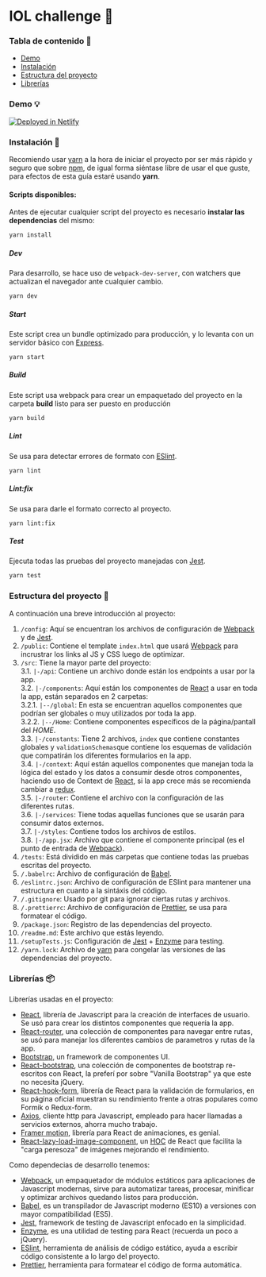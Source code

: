# IOL challenge :punch:

### Tabla de contenido :rocket:

- [Demo](#demo-bulb)
- [Instalación](#instalación-wrench)
- [Estructura del proyecto](#estructura-del-proyecto-file_folder)
- [Librerías](#librerías-package)

### Demo :bulb:

[![Deployed in Netlify](https://www.netlify.com/img/deploy/button.svg)](https://5f399f6bad43c4ad77a78b7e--trusting-pare-3bceae.netlify.app/)

### Instalación :wrench:

Recomiendo usar [yarn](https://yarnpkg.com/) a la hora de iniciar el proyecto por ser más rápido y seguro que sobre [npm](https://www.npmjs.com/), de igual forma siéntase libre de usar el que guste, para efectos de esta guía estaré usando **yarn**.

#### Scripts disponibles:

Antes de ejecutar cualquier script del proyecto es necesario **instalar las dependencias** del mismo:

```bash
yarn install
```

##### Dev

Para desarrollo, se hace uso de `webpack-dev-server`, con watchers que actualizan el navegador ante cualquier cambio.

```bash
yarn dev
```

##### Start

Este script crea un bundle optimizado para producción, y lo levanta con un servidor básico con [Express](https://expressjs.com/es/).

```bash
yarn start
```

##### Build

Este script usa webpack para crear un empaquetado del proyecto en la carpeta **build** listo para ser puesto en producción

```bash
yarn build
```

##### Lint

Se usa para detectar errores de formato con [ESlint](https://eslint.org/).

```bash
yarn lint
```

##### Lint:fix

Se usa para darle el formato correcto al proyecto.

```bash
yarn lint:fix
```

##### Test

Ejecuta todas las pruebas del proyecto manejadas con [Jest](https://jestjs.io/).

```bash
yarn test
```

### Estructura del proyecto :file_folder:

A continuación una breve introducción al proyecto:

1. `/config`: Aquí se encuentran los archivos de configuración de [Webpack](https://webpack.js.org/) y de [Jest](https://jestjs.io/).
2. `/public`: Contiene el template `index.html` que usará [Webpack](https://webpack.js.org/) para incrustrar los links al JS y CSS luego de optimizar.
3. `/src`: Tiene la mayor parte del proyecto:<br>
   3.1. `|-/api`: Contiene un archivo donde están los endpoints a usar por la app.<br>
   3.2. `|-/components`: Aquí están los componentes de [React](https://es.reactjs.org/) a usar en toda la app, están separados en 2 carpetas:<br>
   3.2.1. `|--/global`: En esta se encuentran aquellos componentes que podrían ser globales o muy utilizados por toda la app.<br>
   3.2.2. `|--/Home`: Contiene componentes específicos de la página/pantall del _HOME_.<br>
   3.3. `|-/constants`: Tiene 2 archivos, `index` que contiene constantes globales y `validationSchemas`que contiene los esquemas de validación que compatirán los diferentes formularios en la app.<br>
   3.4. `|-/context`: Aquí están aquellos componentes que manejan toda la lógica del estado y los datos a consumir desde otros componentes, haciendo uso de Context de [React](https://es.reactjs.org/), si la app crece más se recomienda cambiar a [redux](https://es.redux.js.org/).<br>
   3.5. `|-/router`: Contiene el archivo con la configuración de las diferentes rutas.<br>
   3.6. `|-/services`: Tiene todas aquellas funciones que se usarán para consumir datos externos.<br>
   3.7. `|-/styles`: Contiene todos los archivos de estilos.<br>
   3.8. `|-/app.jsx`: Archivo que contiene el componente principal (es el punto de entrada de [Webpack](https://webpack.js.org/)).<br>
4. `/tests`: Está dividido en más carpetas que contiene todas las pruebas escritas del proyecto.
5. `/.babelrc`: Archivo de configuración de [Babel](https://babeljs.io/).
6. `/eslintrc.json`: Archivo de configuración de ESlint para mantener una estructura en cuanto a la sintáxis del código.
7. `/.gitignore`: Usado por git para ignorar ciertas rutas y archivos.
8. `/.prettierrc`: Archivo de configuración de [Prettier](https://prettier.io/), se usa para formatear el código.
9. `/package.json`: Registro de las dependencias del proyecto.
10. `/readme.md`: Este archivo que estás leyendo.
11. `/setupTests.js`: Configuración de [Jest](https://jestjs.io/) + [Enzyme](https://enzymejs.github.io/enzyme/) para testing.
12. `/yarn.lock`: Archivo de [yarn](https://yarnpkg.com/) para congelar las versiones de las dependencias del proyecto.

### Librerías :package:

Librerías usadas en el proyecto:

- [React](https://es.reactjs.org/), librería de Javascript para la creación de interfaces de usuario. Se usó para crear los distintos componentes que requería la app.
- [React-router](https://reactrouter.com/), una colección de componentes para navegar entre rutas, se usó para manejar los diferentes cambios de parametros y rutas de la app.
- [Bootstrap](https://getbootstrap.com/), un framework de componentes UI.
- [React-bootstrap](https://react-bootstrap.github.io/), una colección de componentes de bootstrap re-escritos con React, la preferí por sobre "Vanilla Bootstrap" ya que este no necesita jQuery.
- [React-hook-form](https://react-hook-form.com/), librería de React para la validación de formularios, en su página oficial muestran su rendimiento frente a otras populares como Formik o Redux-form.
- [Axios](https://github.com/axios/axios), cliente http para Javascript, empleado para hacer llamadas a servicios externos, ahorra mucho trabajo.
- [Framer motion](https://www.framer.com/motion/), librería para React de animaciones, es genial.
- [React-lazy-load-image-component](https://github.com/Aljullu/react-lazy-load-image-component), un [HOC](https://es.reactjs.org/docs/higher-order-components.html) de React que facilita la "carga peresoza" de imágenes mejorando el rendimiento.

Como dependecias de desarrollo tenemos:

- [Webpack](https://webpack.js.org/), un empaquetador de módulos estáticos para aplicaciones de Javascript modernas, sirve para automatizar tareas, procesar, minificar y optimizar archivos quedando listos para producción.
- [Babel](https://babeljs.io/docs/en/), es un transpilador de Javascript moderno (ES10) a versiones con mayor compatibilidad (ES5).
- [Jest](https://jestjs.io/), framework de testing de Javascript enfocado en la simplicidad.
- [Enzyme](https://enzymejs.github.io/enzyme/), es una utilidad de testing para React (recuerda un poco a jQuery).
- [ESlint](https://eslint.org/), herramienta de análisis de código estático, ayuda a escribir código consistente a lo largo del proyecto.
- [Prettier](https://prettier.io/), herramienta para formatear el código de forma automática.
